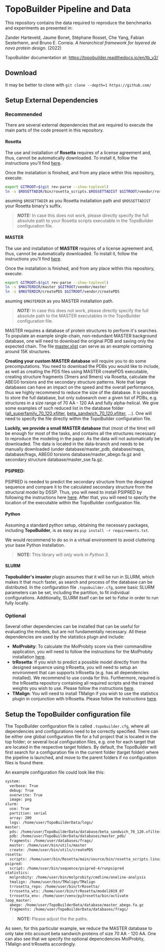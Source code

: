 # TopoBuilder Pipeline and Data

This repository contains the data required to reproduce the benchmarks and experiments as presented in:

Zander Harteveld, Jaume Bonet, Stéphane Rosset, Che Yang, Fabian Sesterhenn, and Bruno E. Correia. *A hierarchical framework for layered de novo protein design.* (2022)

TopoBuilder documentation at: https://topobuilder.readthedocs.io/en/tb_v2/

## Download

It may be better to clone with ```git clone --depth=1 https://github.com/``` 

## Setup External Dependencies 

### Recommended

There are several external dependencies that are required to execute the main parts of the code present in this repository.

#### Rosetta

The use and installation of **Rosetta** requires of a license agreement and, thus, cannot be automatically downloaded. To install it, follow the instructions you'll find [here](https://www.rosettacommons.org/software/license-and-download).

Once the installation is finished, and from any place within this repository, execute:

```bash
export GITROOT=$(git rev-parse --show-toplevel)
ln -s $ROSETTADIR/bin/rosetta_scripts.$ROSSETTADIST $GITROOT/vendor/rosetta_scripts
```

asuming `$ROSETTADIR` as you Rosetta installation path and `$ROSSETTADIST` your Rosetta binary's suffix.

> **_NOTE:_**  In case this does not work, please directly specify the full absolute path to your Rosetta scripts executable in the TopoBuilder configuration file. 

#### MASTER

The use and installation of **MASTER** requires of a license agreement and, thus, cannot be automatically downloaded. To install it, follow the instructions you'll find [here](https://grigoryanlab.org/master/).

Once the installation is finished, and from any place within this repository, execute:

```bash
export GITROOT=$(git rev-parse --show-toplevel)
ln -s $MASTERDIR/master $GITROOT/vendor/master
ln -s $MASTERDIR/createPDS $GITROOT/vendor/createPDS
```

asuming `$MASTERDIR` as you MASTER installation path.

> **_NOTE:_**  In case this does not work, please directly specify the full absolute path to the MASTER executables in the TopoBuilder configuration file.

MASTER requires a database of protein structures to perform it's searches. To populate an example single-chain, non-redundant MASTER background database, one will need to download the original PDB and saving only the expected chain. The file [master.xlist](database/master.xlist) can serve as an example containing around 15K structures.

**Creating your custom MASTER database** will require you to do some precomputations. You need to download the PDBs you would like to include, as well as creating the PDS files using MASTER createPDS executable, creating structure fragments (3mers and 9mers) via Rosetta, calculate the ABEG0 torsions and the secondary structure patterns. Note that large databases can have an impact on the speed and the overall performance, thus we highly recommend to reduce the size of the database. It is possible to store the full database, but only subsearch over a given list of PDBs, e.g. structures in a size range of 70 AA - 120 AA and fully alpha-helical. We give some examples of such reduced list in the database folder ([all_superfamily_70_120.xfilter](database/all_superfamily_70_120.xfilter), [beta_sandwich_70_120.xfilter](database/beta_sandwich_70_120.xfilter), ...). One will need to specify the file directly within the TopoBuilder configuration file.

**Luckily, we provide a small MASTER database** that (most of the time) will be enough for most of the tasks, and contains all the structures necessary to reproduce the modeling in the paper. As the data will not automatically be downloaded. The data is located in the data-branch and needs to be manually downloaded (under database/master_pdb, database/maps, database/frags, ABEG0 torsions database/master_abego.fa.gz and secondary structure database/master_sse.fa.gz.

#### PSIPRED: 

PSIPRED is needed to predict the secondary structure from the designed sequence and compare it to the calculated secondary structure from the structural model by DSSP. Thus, you will need to install PSIPRED by following the instructions here [here](https://github.com/psipred/psipred). After that, you will need to specify the location of the executable within the TopoBuilder configuration file.

#### Python

Assuming a standard python setup, obtaining the necessary packages, including **TopoBuilder**, is as easy as `pip install -r requirements.txt`.

We would recommend to do so in a virtual environment to avoid cluttering your base Python installation.

> **NOTE:** This library will only work in *Python 3*.

#### SLURM

**Topobuilder's imaster** plugin assumes that it will be run in SLURM, which makes it that much faster, as search and process of the database can be distributed. In the configuration file `.topobuilder.cfg`, some basic SLURM parameters can be set, including the partition, to fit individual configurations. Additionally, SLURM itself can be set to *False* in order to run fully locally.

### Optional

Several other dependencies can be installed that can be useful for evaluating the models, but are not fundamentally necessary. All these dependencies are used by the statistics plugn and include: 

* **MolProbity**: To calculate the MolProbity score via their commandline application, you will need to follow the instructions for the MolProbity installation [here](https://github.com/rlabduke/MolProbity).
* **trRosetta**: If you wish to predict a possible model directly from the designed sequence using trRosetta, you will need to setup an environment that can supports trRosetta (e.g. has all dependencies installed). We recommend to use conda for this. Furthermore, required is the trRosetta repository containing all required scripts and the trained weights you wish to use. Please follow the instructions [here](https://github.com/gjoni/trRosetta).
* **TMalign**: You will need to install TMalign if you wish to use the statistics plugin in conjunction with trRosetta. Please follow the instructions [here](https://github.com/kad-ecoli/TMalign). 

## Setup the TopoBuilder configuration file

The TopoBuilder configuration file is called ```.topobuilder.cfg```, where all dependencies and configurations need to be correctly specified. There can be either one global configuration file for a full project that is located in the top folder; or several local configuration files, e.g. one for each target that are located in the respective target folders. By default, the TopoBuilder will first search for a configuration file in the current folder (target folder) where the pipeline is launched, and move to the parent folders if no configuration files is found there.

An example configuration file could look like this:

```bash
system:
  verbose: True
  debug: True
  overwrite: True
  image: png
slurm:
  use: True
  partition: serial
  array: 200
  logs: /home/user/TopoBuilderData/logs/
master:
  pds: /home/user/TopoBuilderData/database/beta_sandwich_70_120.xfilter # beta_sandwich_70_120.xfilter
  pdb: /home/user/TopoBuilderData/databases/master_pdb/
  fragments: /home/user/databases/frags/
  master: /home/user/bin/utils/master
  create: /home/user/bin/utils/createPDS
rosetta:
  scripts: /home/user/bin/Rosetta/main/source/bin/rosetta_scripts.linuxiccrelease
psipred:
  script: /home/user/bin/sequence/psipred-4/runpsipred
statistics:
  molprobity: /home/user/bin/molprobity/cmdline/oneline-analysis
  tmalign: /home/user/bin/TMalign/TMalign
  trrosetta_repo: /home/user/bin/trRosetta/
  trrosetta_wts: /home/user/bin/trRosetta/model2019_07
  trrosetta_env: /home/user/venv/py3rosetta/bin/activate
loop_master:
  abego: /home/user/TopoBuilderData/database/master_abego.fa.gz
  fragments: /home/user/TopoBuilderData/databases/frags/
```

> **NOTE:** Please adjust the the paths. 

As seen, for this particular example, we reduce the MASTER database to only take into account beta sandwich proteins of size 70 AA - 120 AA. One can also see that we specify the optional depencdencies MolProbity, TMalign and trRosetta accordingly. 
